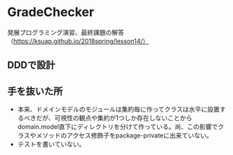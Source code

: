 # GradeChecker
発展プログラミング演習、最終課題の解答（https://ksuap.github.io/2018spring/lesson14/）

## DDDで設計

## 手を抜いた所
- 本来、ドメインモデルのモジュールは集約毎に作ってクラスは水平に設置するべきだが、可視性の観点や集約が1つしか存在しないことからdomain.model直下にディレクトリを分けて作っている。尚、この影響でクラスやメソッドのアクセス修飾子をpackage-privateに出来ていない。
- テストを書いていない。